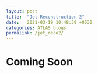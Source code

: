 ```yaml
---
layout: post
title:  "Jet Reconstruction-2"
date:   2021-03-19 10:48:59 +0530
categories: ATLAS blogs
permalink: /jet_reco2/
---
```

<h1>Coming Soon</h1>
